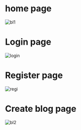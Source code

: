 
# home page
![bl1](https://user-images.githubusercontent.com/73046889/227756584-8a9da904-565a-4621-85ca-e554501a37a4.png)


# Login page
![login](https://user-images.githubusercontent.com/73046889/227756609-db13b0e0-78d5-4f19-a173-a08a5863b05d.png)

# Register page
![regi](https://user-images.githubusercontent.com/73046889/229266802-a03f5452-5f71-4244-bd71-3cba9d8d256a.png)


# Create blog page
![bl2](https://user-images.githubusercontent.com/73046889/229266775-c6212d1c-8d09-4040-8621-bbbe9f708c12.png)
